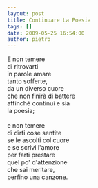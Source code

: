 ```yaml
---
layout: post
title: Continuare La Poesia
tags: []
date: 2009-05-25 16:54:00
author: pietro
---
```

E non temere<br/>di ritrovarti<br/>in parole amare<br/>tanto sofferte,<br/>da un diverso cuore<br/>che non finirà di battere<br/>affinché continui e sia<br/>la poesia;<br/><br/>e non temere<br/>di dirti cose sentite<br/>se le ascolti col cuore<br/>e se scrivi l'amore<br/>per farti prestare<br/>quel po' d'attenzione<br/>che sai meritare,<br/>perfino una canzone.
